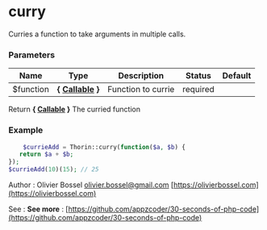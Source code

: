 # curry

Curries a function to take arguments in multiple calls.


### Parameters
Name  |  Type  |  Description  |  Status  |  Default
------------  |  ------------  |  ------------  |  ------------  |  ------------
$function  |  **{ [Callable](http://php.net/manual/en/language.types.callable.php) }**  |  Function to currie  |  required  |

Return **{ [Callable](http://php.net/manual/en/language.types.callable.php) }** The curried function

### Example
```php
	$currieAdd = Thorin::curry(function($a, $b) {
   return $a + $b;
});
$currieAdd(10)(15); // 25
```
Author : Olivier Bossel [olivier.bossel@gmail.com](mailto:olivier.bossel@gmail.com) [https://olivierbossel.com](https://olivierbossel.com)

See : **See more** : [https://github.com/appzcoder/30-seconds-of-php-code](https://github.com/appzcoder/30-seconds-of-php-code)
